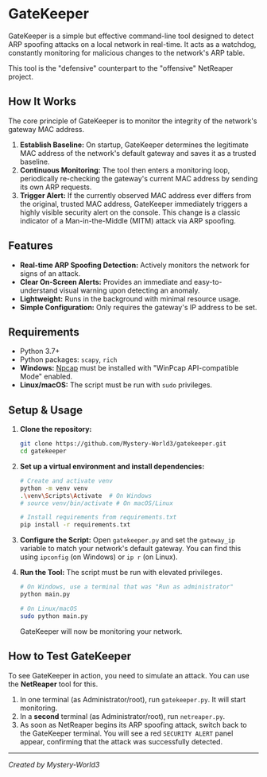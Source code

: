 # GateKeeper 

GateKeeper is a simple but effective command-line tool designed to detect ARP spoofing attacks on a local network in real-time. It acts as a watchdog, constantly monitoring for malicious changes to the network's ARP table.

This tool is the "defensive" counterpart to the "offensive" NetReaper project.

## How It Works

The core principle of GateKeeper is to monitor the integrity of the network's gateway MAC address.

1.  **Establish Baseline:** On startup, GateKeeper determines the legitimate MAC address of the network's default gateway and saves it as a trusted baseline.
2.  **Continuous Monitoring:** The tool then enters a monitoring loop, periodically re-checking the gateway's current MAC address by sending its own ARP requests.
3.  **Trigger Alert:** If the currently observed MAC address ever differs from the original, trusted MAC address, GateKeeper immediately triggers a highly visible security alert on the console. This change is a classic indicator of a Man-in-the-Middle (MITM) attack via ARP spoofing.

## Features

-   **Real-time ARP Spoofing Detection:** Actively monitors the network for signs of an attack.
-   **Clear On-Screen Alerts:** Provides an immediate and easy-to-understand visual warning upon detecting an anomaly.
-   **Lightweight:** Runs in the background with minimal resource usage.
-   **Simple Configuration:** Only requires the gateway's IP address to be set.

## Requirements

-   Python 3.7+
-   Python packages: `scapy`, `rich`
-   **Windows:** [Npcap](https://npcap.com/) must be installed with "WinPcap API-compatible Mode" enabled.
-   **Linux/macOS:** The script must be run with `sudo` privileges.

## Setup & Usage

1.  **Clone the repository:**
    ```bash
    git clone https://github.com/Mystery-World3/gatekeeper.git
    cd gatekeeper
    ```

2.  **Set up a virtual environment and install dependencies:**
    ```bash
    # Create and activate venv
    python -m venv venv
    .\venv\Scripts\Activate  # On Windows
    # source venv/bin/activate # On macOS/Linux

    # Install requirements from requirements.txt
    pip install -r requirements.txt
    ```

3.  **Configure the Script:**
    Open `gatekeeper.py` and set the `gateway_ip` variable to match your network's default gateway. You can find this using `ipconfig` (on Windows) or `ip r` (on Linux).

4.  **Run the Tool:**
    The script must be run with elevated privileges.
    ```bash
    # On Windows, use a terminal that was "Run as administrator"
    python main.py

    # On Linux/macOS
    sudo python main.py
    ```
    GateKeeper will now be monitoring your network.

## How to Test GateKeeper

To see GateKeeper in action, you need to simulate an attack. You can use the **NetReaper** tool for this.

1.  In one terminal (as Administrator/root), run `gatekeeper.py`. It will start monitoring.
2.  In a **second** terminal (as Administrator/root), run `netreaper.py`.
3.  As soon as NetReaper begins its ARP spoofing attack, switch back to the GateKeeper terminal. You will see a red `SECURITY ALERT` panel appear, confirming that the attack was successfully detected.

   ---

*Created by Mystery-World3*
